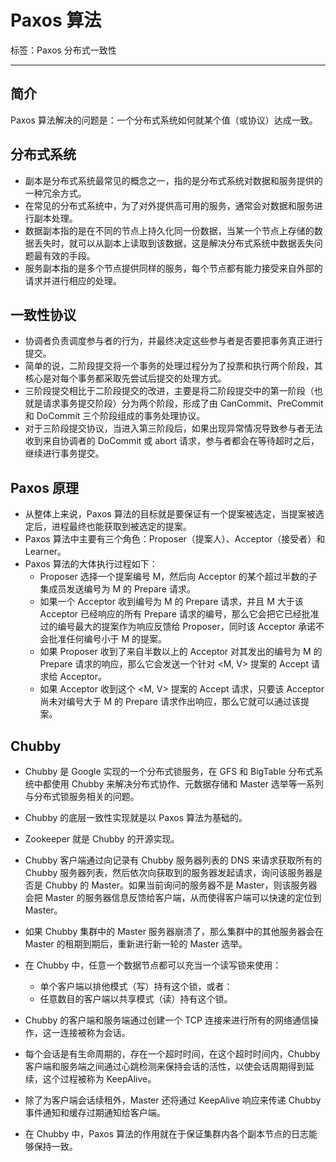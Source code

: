 # Paxos 算法

标签：Paxos 分布式一致性

---

## 简介

Paxos 算法解决的问题是：一个分布式系统如何就某个值（或协议）达成一致。

## 分布式系统

- 副本是分布式系统最常见的概念之一，指的是分布式系统对数据和服务提供的一种冗余方式。
- 在常见的分布式系统中，为了对外提供高可用的服务，通常会对数据和服务进行副本处理。
- 数据副本指的是在不同的节点上持久化同一份数据，当某一个节点上存储的数据丢失时，就可以从副本上读取到该数据，这是解决分布式系统中数据丢失问题最有效的手段。
- 服务副本指的是多个节点提供同样的服务，每个节点都有能力接受来自外部的请求并进行相应的处理。

## 一致性协议

- 协调者负责调度参与者的行为，并最终决定这些参与者是否要把事务真正进行提交。
- 简单的说，二阶段提交将一个事务的处理过程分为了投票和执行两个阶段，其核心是对每个事务都采取先尝试后提交的处理方式。
- 三阶段提交相比于二阶段提交的改进，主要是将二阶段提交中的第一阶段（也就是请求事务提交阶段）分为两个阶段，形成了由 CanCommit、PreCommit 和 DoCommit 三个阶段组成的事务处理协议。
- 对于三阶段提交协议，当进入第三阶段后，如果出现异常情况导致参与者无法收到来自协调者的 DoCommit 或 abort 请求，参与者都会在等待超时之后，继续进行事务提交。

## Paxos 原理

- 从整体上来说，Paxos 算法的目标就是要保证有一个提案被选定，当提案被选定后，进程最终也能获取到被选定的提案。
- Paxos 算法中主要有三个角色：Proposer（提案人）、Acceptor（接受者）和 Learner。
- Paxos 算法的大体执行过程如下：
	- Proposer 选择一个提案编号 M，然后向 Acceptor 的某个超过半数的子集成员发送编号为 M 的 Prepare 请求。
	- 如果一个 Acceptor 收到编号为 M 的 Prepare 请求，并且 M 大于该 Acceptor 已经响应的所有 Prepare 请求的编号，那么它会把它已经批准过的编号最大的提案作为响应反馈给 Proposer，同时该 Acceptor 承诺不会批准任何编号小于 M 的提案。
	- 如果 Proposer 收到了来自半数以上的 Acceptor 对其发出的编号为 M 的 Prepare 请求的响应，那么它会发送一个针对 <M, V> 提案的 Accept 请求给 Acceptor。
	- 如果 Acceptor 收到这个 <M, V> 提案的 Accept 请求，只要该 Acceptor 尚未对编号大于 M 的 Prepare 请求作出响应，那么它就可以通过该提案。

## Chubby

- Chubby 是 Google 实现的一个分布式锁服务，在 GFS 和 BigTable 分布式系统中都使用 Chubby 来解决分布式协作、元数据存储和 Master 选举等一系列与分布式锁服务相关的问题。
- Chubby 的底层一致性实现就是以 Paxos 算法为基础的。
- Zookeeper 就是 Chubby 的开源实现。
- Chubby 客户端通过向记录有 Chubby 服务器列表的 DNS 来请求获取所有的 Chubby 服务器列表，然后依次向获取到的服务器发起请求，询问该服务器是否是 Chubby 的 Master。如果当前询问的服务器不是 Master，则该服务器会把 Master 的服务器信息反馈给客户端，从而使得客户端可以快速的定位到 Master。
- 如果 Chubby 集群中的 Master 服务器崩溃了，那么集群中的其他服务器会在 Master 的租期到期后，重新进行新一轮的 Master 选举。
- 在 Chubby 中，任意一个数据节点都可以充当一个读写锁来使用：
	- 单个客户端以排他模式（写）持有这个锁，或者：
	- 任意数目的客户端以共享模式（读）持有这个锁。

- Chubby 的客户端和服务端通过创建一个 TCP 连接来进行所有的网络通信操作，这一连接被称为会话。
- 每个会话是有生命周期的，存在一个超时时间，在这个超时时间内，Chubby 客户端和服务端之间通过心跳检测来保持会话的活性，以使会话周期得到延续，这个过程被称为 KeepAlive。
- 除了为客户端会话续租外，Master 还将通过 KeepAlive 响应来传递 Chubby 事件通知和缓存过期通知给客户端。
- 在 Chubby 中，Paxos 算法的作用就在于保证集群内各个副本节点的日志能够保持一致。